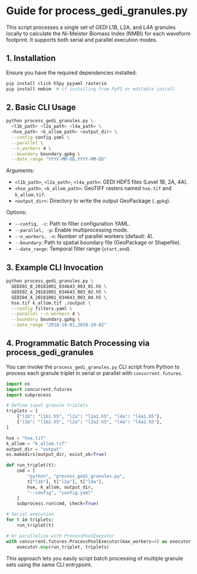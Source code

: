 # Guide for process_gedi_granules.py

This script processes a single set of GEDI L1B, L2A, and L4A granules locally to calculate the Ni-Meister Biomass Index (NMBI) for each waveform footprint. It supports both serial and parallel execution modes.

## 1. Installation

Ensure you have the required dependencies installed:

```bash
pip install click h5py pyyaml rasterio
pip install nmbim  # if installing from PyPI or editable install
```

## 2. Basic CLI Usage

```bash
python process_gedi_granules.py \
  <l1b_path> <l2a_path> <l4a_path> \
  <hse_path> <k_allom_path> <output_dir> \
  --config config.yaml \
  --parallel \
  --n_workers 4 \
  --boundary boundary.gpkg \
  --date_range "YYYY-MM-DD,YYYY-MM-DD"
```

Arguments:
- `<l1b_path>`, `<l2a_path>`, `<l4a_path>`: GEDI HDF5 files (Level 1B, 2A, 4A).
- `<hse_path>`, `<k_allom_path>`: GeoTIFF rasters named `hse.tif` and `k_allom.tif`.
- `<output_dir>`: Directory to write the output GeoPackage (`.gpkg`).

Options:
- `--config, -c`: Path to filter configuration YAML.
- `--parallel, -p`: Enable multiprocessing mode.
- `--n_workers, -n`: Number of parallel workers (default: 4).
- `--boundary`: Path to spatial boundary file (GeoPackage or Shapefile).
- `--date_range`: Temporal filter range (`start,end`).

## 3. Example CLI Invocation

```bash
python process_gedi_granules.py \
  GEDI01_B_20181001_034643_003_01.h5 \
  GEDI02_A_20181001_034643_003_02.h5 \
  GEDI04_A_20181001_034643_003_04.h5 \
  hse.tif k_allom.tif ./output \
  --config filters.yaml \
  --parallel --n_workers 4 \
  --boundary boundary.gpkg \
  --date_range "2018-10-01,2018-10-02"
```

## 4. Programmatic Batch Processing via process_gedi_granules

You can invoke the `process_gedi_granules.py` CLI script from Python to process each granule triplet in serial or parallel with `concurrent.futures`.

```python
import os
import concurrent.futures
import subprocess

# Define input granule triplets
triplets = [
    {"l1b": "l1b1.h5", "l2a": "l2a1.h5", "l4a": "l4a1.h5"},
    {"l1b": "l1b2.h5", "l2a": "l2a2.h5", "l4a": "l4a2.h5"},
]

hse = "hse.tif"
k_allom = "k_allom.tif"
output_dir = "output"
os.makedirs(output_dir, exist_ok=True)

def run_triplet(t):
    cmd = [
        "python", "process_gedi_granules.py",
        t["l1b"], t["l2a"], t["l4a"],
        hse, k_allom, output_dir,
        "--config", "config.yaml"
    ]
    subprocess.run(cmd, check=True)

# Serial execution
for t in triplets:
    run_triplet(t)

# Or parallelize with ProcessPoolExecutor
with concurrent.futures.ProcessPoolExecutor(max_workers=4) as executor:
    executor.map(run_triplet, triplets)
```

This approach lets you easily script batch processing of multiple granule sets using the same CLI entrypoint.
